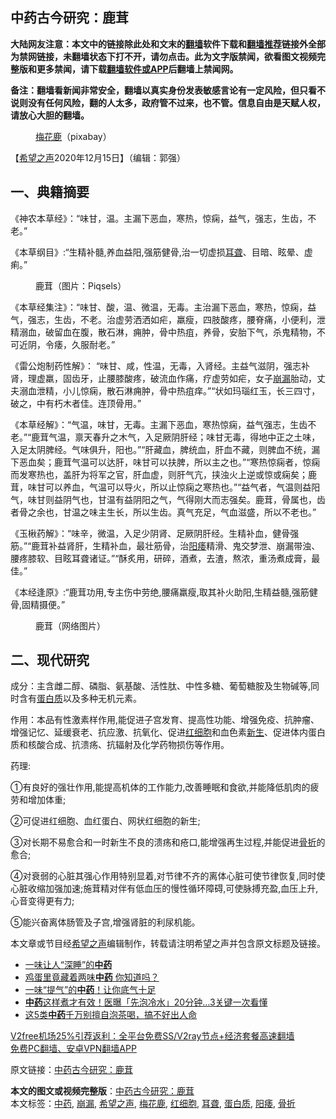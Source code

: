  <h2>中药古今研究：鹿茸</h2> <p class="notice"><b>大陆网友注意：本文中的链接除此处和文末的<a href="https://github.com/bannedbook/fanqiang" >翻墙</a>软件下载和<a href="https://github.com/killgcd/justmysocks/blob/master/README.md">翻墙推荐</a>链接外全部为禁网链接，未翻墙状态下打不开，请勿点击。此为文字版禁闻，欲看图文视频完整版和更多禁闻，请下载<a href="https://github.com/bannedbook/fanqiang">翻墙软件或APP</a>后翻墙上禁闻网。</p><p>备注：翻墙看新闻非常安全，翻墙以真实身份发表敏感言论有一定风险，但只看不说则没有任何风险，翻的人太多，政府管不过来，也不管。信息自由是天赋人权，请放心大胆的翻墙。</b></p>  <div class="entry"> <figure><figcaption><a href="https://www.bannedbook.org/bnews/tag/%E6%A2%85%E8%8A%B1%E9%B9%BF/" class="st_tag internal_tag" rel="tag" title="标签 梅花鹿 下的日志">梅花鹿</a>（pixabay）</figcaption></figure> <p>【<span class='wp_keywordlink_affiliate'><a href="https://www.soundofhope.org" title="希望之声" target="_blank">希望之声</a></span>2020年12月15日】（编辑：郭强）</p> <h2>一、典籍摘要</h2> <p>《神农本草经》：“味甘，温。主漏下恶血，寒热，惊痫，益气，强志，生齿，不老。”</p> <p>《本草纲目》:“生精补髓,养血益阳,强筋健骨,治一切虚损<a href="https://www.bannedbook.org/bnews/tag/%E8%80%B3%E8%81%8B/" class="st_tag internal_tag" rel="tag" title="标签 耳聋 下的日志">耳聋</a>、目暗、眩晕、虚痢。”</p> <figure><figcaption>鹿茸（图片：Piqsels）</figcaption></figure> <p>《本草经集注》：“味甘、酸，温、微温，无毒。主治漏下恶血，寒热，惊痫，益气，强志，生齿，不老。治虚劳洒洒如疟，羸瘦，四肢酸疼，腰脊痛，小便利，泄精溺血，破留血在腹，散石淋，痈肿，骨中热疽，养骨，安胎下气，杀鬼精物，不可近阴，令痿，久服耐老。”</p>  <p>《雷公炮制药性解》： “味甘、咸，性温，无毒，入肾经。主益气滋阴，强志补肾，理虚羸，固齿牙，止腰膝酸疼，破流血作痛，疗虚劳如疟，女子<a href="https://www.bannedbook.org/bnews/tag/%E5%B4%A9%E6%BC%8F/" class="st_tag internal_tag" rel="tag" title="标签 崩漏 下的日志">崩漏</a>胎动，丈夫溺血泄精，小儿惊痫，散石淋痈肿，骨中热疽痒。”“状如玛瑙红玉，长三四寸，破之，中有朽木者佳。连顶骨用。”</p> <p>《本草经解》：“气温，味甘，无毒。主漏下恶血，寒热惊痫，益气强志，生齿不老。”“鹿茸气温，禀天春升之木气，入足厥阴肝经；味甘无毒，得地中正之土味，入足太阴脾经。气味俱升，阳也。”“肝藏血，脾统血，肝血不藏，则脾血不统，漏下恶血矣；鹿茸气温可以达肝，味甘可以扶脾，所以主之也。”“寒热惊痫者，惊痫而发寒热也，盖肝为将军之官，肝血虚，则肝气亢，挟浊火上逆或惊或痫矣；鹿茸，味甘可以养血，气温可以导火，所以止惊痫之寒热也。”“益气者，气温则益阳气，味甘则益阴气也，甘温有益阴阳之气，气得刚大而志强矣。鹿茸，骨属也，齿者骨之余也，甘温之味主生长，所以生齿。真气充足，气血滋盛，所以不老也。”</p> <p>《玉楸药解》：“味辛，微温，入足少阴肾、足厥阴肝经。生精补血，健骨强筋。”“鹿茸补益肾肝，生精补血，最壮筋骨，治<a href="https://www.bannedbook.org/bnews/tag/%e9%98%b3%e7%97%bf/" class="st_tag internal_tag" rel="tag" title="标签 阳痿 下的日志">阳痿</a>精滑、鬼交梦泄、崩漏带浊、腰疼膝软、目眩耳聋诸证。”“酥炙用，研碎，酒煮，去渣，熬浓，重汤煮成膏，最佳。”</p> <p>《本经逢原》:“鹿茸功用,专主伤中劳绝,腰痛羸瘦,取其补火助阳,生精益髓,强筋健骨,固精摄便。”</p>  <figure><figcaption>鹿茸（网络图片）</figcaption></figure> <h2>二、现代研究</h2> <p>成分：主含雌二醇、磷脂、氨基酸、活性肽、中性多糖、葡萄糖胺及生物碱等,同时含有<a href="https://www.bannedbook.org/bnews/tag/%E8%9B%8B%E7%99%BD%E8%B4%A8/" class="st_tag internal_tag" rel="tag" title="标签 蛋白质 下的日志">蛋白质</a>以及多种无机元素。</p> <p>作用：本品有性激素样作用,能促进子宫发育、提高性功能、增强免疫、抗肿瘤、增强记忆、延缓衰老、抗应激、抗氧化、促进<a href="https://www.bannedbook.org/bnews/tag/%E7%BA%A2%E7%BB%86%E8%83%9E/" class="st_tag internal_tag" rel="tag" title="标签 红细胞 下的日志">红细胞</a>和血色素<span class='wp_keywordlink'><a href="https://www.bannedbook.org/forum2/topic1642.html" title="正见网《新生》" target="_blank">新生</a></span>、促进体内蛋白质和核酸合成、抗溃疡、抗辐射及化学药物损伤等作用。</p> <p>药理:</p> <p>①有良好的强壮作用,能提高机体的工作能力,改善睡眠和食欲,并能降低肌肉的疲劳和增加体重;</p>  <p>②可促进红细胞、血红蛋白、网状红细胞的新生;</p> <p>③对长期不易愈合和一时新生不良的溃疡和疮口,能增强再生过程,并能促进<a href="https://www.bannedbook.org/bnews/tag/%E9%AA%A8%E6%8A%98/" class="st_tag internal_tag" rel="tag" title="标签 骨折 下的日志">骨折</a>的愈合;</p> <p>④对衰弱的心脏其强心作用特别显着,对节律不齐的离体心脏可使节律恢复,同时使心脏收缩加强加速;施茸精对伴有低血压的慢性循环障碍,可使脉搏充盈,血压上升,心音变得更有力;</p> <p>⑤能兴奋离体肠管及子宫,增强肾脏的利尿机能。</p>  <p>本文章或节目经<a href="https://www.bannedbook.org/bnews/tag/%e5%b8%8c%e6%9c%9b%e4%b9%8b%e5%a3%b0/" class="st_tag internal_tag" rel="tag" title="标签 希望之声 下的日志">希望之声</a>编辑制作，转载请注明希望之声并包含原文标题及链接。</p> <ul class='op-related-articles' title='相关阅读'> <li><a href='https://www.bannedbook.org/bnews/comments/20201212/1446452.html' target='_blank'>一味让人“深睡”的<b>中药</b></a></li> <li><a href='https://www.bannedbook.org/bnews/health/20201210/1445287.html' target='_blank'>鸡蛋里竟藏着两味<b>中药</b> 你知道吗？</a></li> <li><a href='https://www.bannedbook.org/bnews/comments/20201203/1441141.html' target='_blank'>一味“提气”的<b>中药</b>！让你底气十足</a></li> <li><a href='https://www.bannedbook.org/bnews/lifebaike/20201117/1432375.html' target='_blank'><b>中药</b>这样煮才有效！医曝「先泡冷水」20分钟…3关键一次看懂</a></li> <li><a href='https://www.bannedbook.org/bnews/comments/20201114/1430957.html' target='_blank'>这5类<b>中药</b>千万别擅自泡茶喝，搞不好出人命</a></li> </ul> <p class="texttj"> <a href="https://www.bannedbook.org/forum23/topic22702.html" target="_blank">V2free机场25%引荐返利：全平台免费SS/V2ray节点+经济套餐高速翻墙</a><br/> <a href="https://github.com/bannedbook/fanqiang/wiki/%E7%A6%81%E9%97%BB%E7%BD%91%E5%AE%89%E5%8D%93%E7%BF%BB%E5%A2%99%E6%96%B0%E9%97%BBAPP" target="_blank">免费PC翻墙、安卓VPN翻墙APP</a></p><p>原文链接：<a class="src_link"  href="https://www.soundofhope.org/post/453850" target="_blank">中药古今研究：鹿茸</a></p><a name='sharetosocial'></a>       <div><b>本文的图文或视频完整版</b>：<a href='https://www.bannedbook.org/bnews/comments/20201216/1448484.html'>中药古今研究：鹿茸</a></div>  </div><!--END ENTRY--> <div class="postfooter"> <div>本文标签：<a href="https://www.bannedbook.org/bnews/tag/%E4%B8%AD%E8%8D%AF/" rel="tag">中药</a>, <a href="https://www.bannedbook.org/bnews/tag/%E5%B4%A9%E6%BC%8F/" rel="tag">崩漏</a>, <a href="https://www.bannedbook.org/bnews/tag/%e5%b8%8c%e6%9c%9b%e4%b9%8b%e5%a3%b0/" rel="tag">希望之声</a>, <a href="https://www.bannedbook.org/bnews/tag/%E6%A2%85%E8%8A%B1%E9%B9%BF/" rel="tag">梅花鹿</a>, <a href="https://www.bannedbook.org/bnews/tag/%E7%BA%A2%E7%BB%86%E8%83%9E/" rel="tag">红细胞</a>, <a href="https://www.bannedbook.org/bnews/tag/%E8%80%B3%E8%81%8B/" rel="tag">耳聋</a>, <a href="https://www.bannedbook.org/bnews/tag/%E8%9B%8B%E7%99%BD%E8%B4%A8/" rel="tag">蛋白质</a>, <a href="https://www.bannedbook.org/bnews/tag/%e9%98%b3%e7%97%bf/" rel="tag">阳痿</a>, <a href="https://www.bannedbook.org/bnews/tag/%E9%AA%A8%E6%8A%98/" rel="tag">骨折</a></div>  </div><!--END POSTFOOTER--> 